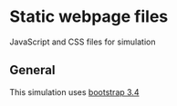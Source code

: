 # Static webpage files

JavaScript and CSS files for simulation

## General

This simulation uses [bootstrap 3.4][ref-bootstrap]

<!-- Links -->
[ref-bootstrap]: https://getbootstrap.com/docs/3.4/getting-started/#download
